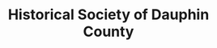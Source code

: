 ---
layout: repo
title: "Historical Society of Dauphin County"
id: 13741
permalink: repos/13741/
---